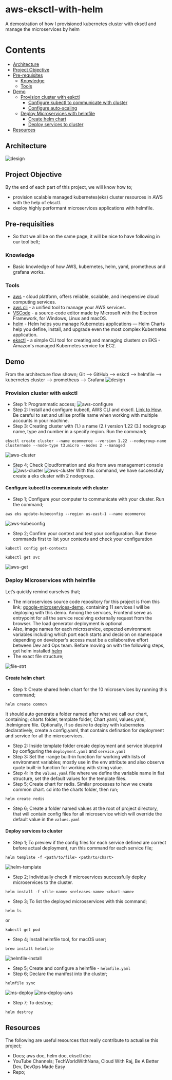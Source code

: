 # aws-eksctl-with-helm
A demostration of how I provisioned kubernetes cluster with eksctl and manage the microservices by helm

# Contents
* [Architecture](#architecture)
* [Project Objective](#project-Objective)
* [Pre-requisites](#pre-requisities)
  * [Knowledge](#knowledge)
  * [Tools](#tools)
* [Demo](#demo)
  * [Provision cluster with eskctl](#provision-cluster-with-eskctl)
    * [Configure kubectl to communicate with cluster](#configure-kubectl-to-communicate-with-cluster)
    * [Configure auto-scaling](#configure-auto-scaling)
  * [Deploy Microservices with helmfile](#deploy-microservices-with-helmfile)
    * [Create helm chart](#create-helm-chart)
    * [Deploy services to cluster](#deploy-services-to-cluster)
* [Resources](#resources)

## Architecture
![design](docs/assets/designs.svg)

## Project Objective
By the end of each part of this project, we will know how to;
- provision scalable managed kubernetes(eks) cluster resources in AWS with the help of eksctl.
- deploy highly performant microservices applications with helmfile.

## Pre-requisities
- So that we all be on the same page, it will be nice to have following in our tool belt;
### Knowledge
- Basic knowledge of how AWS, kubernetes, helm, yaml, prometheus and grafana works.
### Tools
- [aws](https://aws.amazon.com/) - cloud platform, offers reliable, scalable, and inexpensive cloud computing services.
- [aws cli](https://docs.aws.amazon.com/cli/latest/userguide/getting-started-install.html)  - a unified tool to manage your AWS services.
- [VSCode](https://code.visualstudio.com/) - a source-code editor made by Microsoft with the Electron Framework, for Windows, Linux and macOS.
- [helm](https://helm.sh/) - Helm helps you manage Kubernetes applications — Helm Charts help you define, install, and upgrade even the most complex Kubernetes application.
- [eksctl](https://eksctl.io/) - a simple CLI tool for creating and managing clusters on EKS - Amazon's managed Kubernetes service for EC2.

## Demo
From the architecture flow shown;
Git --> GitHub --> eskctl --> helmfile --> kubernetes cluster --> prometheus --> Grafana
![design](docs/assets/designs.svg)

### Provision cluster with eskctl
- Step 1: Programmatic access; 
![aws-configure](docs/aws-configure.png)
- Step 2: Install and configure kubectl, AWS CLI and eksctl. [Link to How](https://docs.aws.amazon.com/eks/latest/userguide/getting-started.html). Be careful to set and utilise profile name when working with multiple accounts in your machine.
- Step 3: Creating cluster with (1.) a name (2.) version 1.22 (3.) nodegroup name, type and number in a specify region. Run the command; 
```
eksctl create cluster --name ecommerce --version 1.22 --nodegroup-name clusternode --node-type t3.micro --nodes 2 --managed
```
![aws-cluster](docs/aws-cluster-ready.png)
- Step 4; Check Cloudformation and eks from aws management console
![aws-cluster](docs/aws-cluster.png)
![aws-cluster](docs/aws-eks.png)
With this command, we have successfuly create a eks cluster with 2 nodegroup.

#### Configure kubectl to communicate with cluster
- Step 1; Configure your computer to communicate with your cluster. Run the command;
```
aws eks update-kubeconfig --region us-east-1 --name ecommerce
```
![aws-kubeconfig](docs/aws-kubeconfig.png)
- Step 2; Confirm your context and test your configuration. Run these commands first to list your contexts and check your configuration
```
kubectl config get-contexts
```
```
kubectl get svc
```
![aws-get](docs/aws-get.png)

### Deploy Microservices with helmfile
Let’s quickly remind ourselves that;
- The microservices source code repository for this project is from this link; [google-microservices-demo](https://github.com/GoogleCloudPlatform/microservices-demo), containing 11 services I will be deploying with this demo. Among the services, Frontend serve as entrypoint for all the service receiving externally request from the browser. The load generator deployment is optional.
- Also, image names for each microservice, expected environment variables including which port each starts and decision on namespace depending on developer's access must be a collaborative effort between Dev and Ops team.
Before moving on with the following steps, get helm installed [helm](https://helm.sh/docs/intro/install/)
- The exact file structure;

![file-strt](docs/file-strt.png)

#### Create helm chart
- Step 1: Create shared helm chart for the 10 microservices by running this command;
```
helm create common
```
It should auto generate a folder named after what we call our chart, containing; charts folder, template folder, Chart.yaml, values.yaml, .helmignore file.
Optionally, if so desire to deploy with kubernetes declaratively, create a config.yaml, that contains defination for deployment and service for all the microservices. 
- Step 2: Inside template folder create deployment and service blueprint by configuring the ``deployment.yaml`` and ``service.yaml``
- Step 3: Set the -range built-in function for working with lists of environment variables; mostly use in the env attribute and also observe quote built-in function for working with string value.
- Step 4: In the ``values.yaml`` file where we define the variable name in flat structure, set the default values for the template files.
- Step 5; Create chart for redis. Similar processes to how we create common chart. cd into the charts folder, then run;
```
helm create redis
```
- Step 6; Create a folder named values at the root of project directory, that will contain config files for all microservice which will override the default value in the ``values.yaml``

#### Deploy services to cluster
- Step 1; To preview if the config files for each service defined are correct before actual deployment, run this command for each service file;
```
helm template -f <path/to/file> <path/to/chart>
```
![helm-template](docs/helm-template.png)
- Step 2; Individually check if microservices successfully deploy microservices to the cluster. 
```
helm install -f <file-name> <releases-name> <chart-name>
```
- Step 3; To list the deployed microsservices with this command;
```
helm ls
```
or 
```
kubectl get pod
```
- Step 4; Install helmfile tool, for macOS user;
```
brew install helmfile
```
![helmfile-install](docs/helmfile-install.png)
- Step 5; Create and configure a helmfile - ``helmfile.yaml``
- Step 6; Declare the manifest into the cluster;
```
helmfile sync
```
![ms-deploy](docs/ms-deploy.png)
![ms-deploy-aws](docs/ms-deploy-aws.png)
- Step 7; To destroy;
```
helm destroy
```

## Resources
The following are useful resources that really contribute to actualise this project;
- Docs; aws doc, helm doc, eksctl doc
- YouTube Channels; TechWorldWithNana, Cloud With Raj, Be A Better Dev, DevOps Made Easy
- Repo; 

